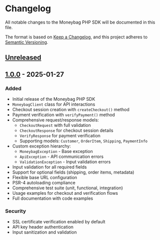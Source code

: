 # Changelog

All notable changes to the Moneybag PHP SDK will be documented in this file.

The format is based on [Keep a Changelog](https://keepachangelog.com/en/1.0.0/),
and this project adheres to [Semantic Versioning](https://semver.org/spec/v2.0.0.html).

## [Unreleased]

## [1.0.0] - 2025-01-27

### Added
- Initial release of the Moneybag PHP SDK
- `MoneybagClient` class for API interactions
- Checkout session creation with `createCheckout()` method
- Payment verification with `verifyPayment()` method
- Comprehensive request/response models:
  - `CheckoutRequest` with full validation
  - `CheckoutResponse` for checkout session details
  - `VerifyResponse` for payment verification
  - Supporting models: `Customer`, `OrderItem`, `Shipping`, `PaymentInfo`
- Custom exception hierarchy:
  - `MoneybagException` - Base exception
  - `ApiException` - API communication errors
  - `ValidationException` - Input validation errors
- Input validation for all required fields
- Support for optional fields (shipping, order items, metadata)
- Flexible base URL configuration
- PSR-4 autoloading compliance
- Comprehensive test suite (unit, functional, integration)
- Usage examples for checkout and verification flows
- Full documentation with code examples

### Security
- SSL certificate verification enabled by default
- API key header authentication
- Input sanitization and validation

[Unreleased]: https://github.com/moneybag/moneybag-sdk-php/compare/v1.0.0...HEAD
[1.0.0]: https://github.com/moneybag/moneybag-sdk-php/releases/tag/v1.0.0